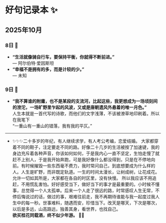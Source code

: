 # 好句记录本 ✨

## 2025年10月

### 8日 📅

- **“生活就像骑自行车，要保持平衡，你就得不断前进。”**  
  — 阿尔伯特·爱因斯坦
- **“幸福不是拥有的多，而是计较的少。”**  
  — 未知

### 9日 📅

- **“我不算谁的附庸，也不是某段的支流河，比起这些，我更想成为一场顷刻间的滂沱，一场旷野里乍起的风波，又或是唐朝遗风外悬着的唯一月色。”**  
  人生本就是一首代写的诗歌，而他们的文字浅薄，不该被潦草地印刷着。所以在我笔下  
  “一重山有一重山的错落，我有我的平仄。”

---

- ✨✨✨二十多岁的年纪，有人继续求学，有人考公考编，恋爱结婚。
  大家都穿着不同的鞋子，注定要走不同的路。好像二十几岁的生活被按了加速键，我的身边充斥着各种声音，你该如何如何，于是我内心一直不坚定，生怕走慢了就赶不上别人，于是我开始奔跑，可是我好像什么都没得到，只是在不停地向前。有时候摧毁一些东西毫不费力，我时常问自己，到底想要成为什么样的人。人生是旷野，而非既定轨道。一生的时间太漫长，让树成树，让花成花。允许一切如其所是，大家都在各自的时区里，没有快慢。 所以我应该不用追赶，不用慌乱害怕。好好感受当下，做好当下的事才是最重要的。小时候不懂事，总觉得一个人太孤单。后来一个人走了很远的路，时常感叹人生无常，不停后悔说过的话，做过的事，艰难往前走，我不再期待谁能与我一起度过我人生中的每一秒。世事难料，随遇而安，珍惜当下。改天是哪天，下次是哪次，以后是多远，山高路远，独善其身，看世界，也找自己。  
   **欲买桂花同载酒，终不似少年游。** 🌸🍷
